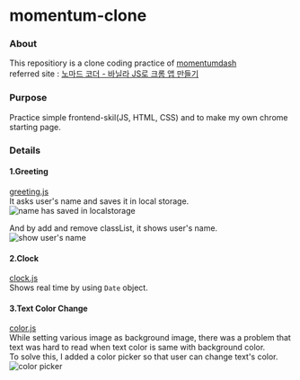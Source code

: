 # momentum-clone
### About
This repositiory is a clone coding practice of [momentumdash](https://momentumdash.com/ "momentumdash link")  
referred site : [노마드 코더 - 바닐라 JS로 크롬 앱 만들기](https://nomadcoders.co/javascript-for-beginners/lobby "nomad coder JS practice")  

### Purpose
Practice simple frontend-skil(JS, HTML, CSS) and to make my own chrome starting page.

### Details
#### 1.Greeting  
[greeting.js](greeting.js)  
It asks user's name and saves it in local storage.  
![name has saved in localstorage](https://user-images.githubusercontent.com/41367134/98554411-0499ac80-22e4-11eb-86f6-2eb9bad9fa07.PNG)  

And by add and remove classList, it shows user's name.  
![show user's name](https://user-images.githubusercontent.com/41367134/98554944-a91bee80-22e4-11eb-8e00-6b89e43063d7.PNG)

#### 2.Clock  
[clock.js](clock.js)  
Shows real time by using `Date` object.

#### 3.Text Color Change  
[color.js](color.js)  
While setting various image as background image, there was a problem that text was hard to read when text color is same with background color.  
To solve this, I added a color picker so that user can change text's color.  
![color picker](https://user-images.githubusercontent.com/41367134/98555829-bd142000-22e5-11eb-81e3-8be49acadb98.PNG)